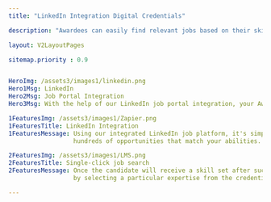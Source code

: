 ```yaml
---
title: "LinkedIn Integration Digital Credentials"

description: "Awardees can easily find relevant jobs based on their skills with our linkedin job portal integration"

layout: V2LayoutPages

sitemap.priority : 0.9


HeroImg: /assets3/images1/linkedin.png
Hero1Msg: LinkedIn
Hero2Msg: Job Portal Integration
Hero3Msg: With the help of our LinkedIn job portal integration, your Awardees can now discover a job that fits their skill set.

1FeaturesImg: /assets3/images1/Zapier.png
1FeaturesTitle: LinkedIn Integration
1FeaturesMessage: Using our integrated LinkedIn job platform, it's simple to uncover 
                  hundreds of opportunities that match your abilities.

2FeaturesImg: /assets3/images1/LMS.png
2FeaturesTitle: Single-click job search
2FeaturesMessage: Once the candidate will receive a skill set after successfully completing the course, 
                  by selecting a particular expertise from the credentials page, they can locate the appropriate employment.      

---
```

